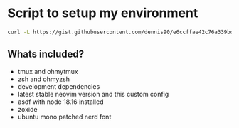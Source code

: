 # Script to setup my environment

```bash
curl -L https://gist.githubusercontent.com/dennis90/e6ccffae42c76a339bdee8b841986d1b/raw/2aeaf55d33437f0c76f213fe4810f73f3a62c11d/setup.sh | bash
```

## Whats included?

- tmux and ohmytmux
- zsh and ohmyzsh
- development dependencies
- latest stable neovim version and this custom config
- asdf with node 18.16 installed
- zoxide
- ubuntu mono patched nerd font
